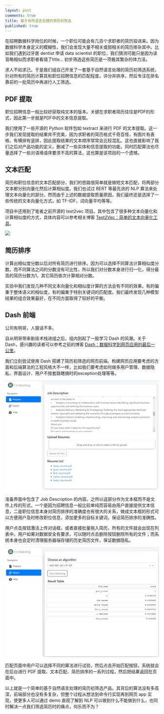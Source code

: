 ```yaml
---
layout: post
comments: true
title: 基于自然语言处理的简历初筛选
published: true
---
```


在招聘数据科学岗位的时候，一个职位可能会有几百个求职者的简历投进来。因为数据科学本身定义的模糊性，我们会发现大量不相关或弱相关的简历掺杂其中。比如我们遇到过牙医 dentist 申请 data scientist 的职位，我们猜测可能只是因为读音略相似而求职者看错了title... 初步筛选这些简历是一项极其繁杂的体力活。

求人不如求己。于是我们组自己开发了一套基于自然语言处理的简历初筛选系统，针对所有的简历计算其和职位招聘信息的匹配程度，评分并排序，然后专注在排名靠前的一批简历中再进行人工筛选。

## PDF 提取

职位招聘信息一般比较好获取纯文本的版本。关键在求职者简历往往是PDF的形式，因此第一步就是PDF中的文本信息提取。

我们使用了一些开源的 Python 软件包如 textract 来进行 PDF 的文本提取。这一步我们发现提取的结果并不完美，因为求职者的简历格式千奇百怪，有图片有表格，有横排有竖排，因此提取结果的文本顺序常常会比较混乱。这也直接影响了我们之后对产品功能的定义，删减了一些实体和信息提取的功能，同时匹配算法也尽量选择了一些对语境语序要求不高的算法，这也算是该项目的一个遗憾。

## 文本匹配

简历和职位信息的文本匹配部分，我们的思路很简单就是做短文本匹配，将两部分文本都分别向量化然后计算相似度。我们也试过 BERT 等最先进的 NLP 算法来处理文本向量化的部分。然而由于上述的数据提取质量原因，我们最终还是选择了一些传统的文本向量化方式，如 TF-IDF，词向量平均等等。

项目中还用到了笔者之前开源的 text2vec 项目。其中包含了很多种文本向量化和计算相似度的方式，具体内容可以参考相关博客 [Text2Vec：简单的文本向量化工具](http://www.crownpku.com/2018/03/30/Text2Vec-%E7%AE%80%E5%8D%95%E7%9A%84%E6%96%87%E6%9C%AC%E5%90%91%E9%87%8F%E5%8C%96%E5%B7%A5%E5%85%B7.html)。

![](/images/201803/3.png)

## 简历排序

计算出相似度分数以后对所有简历进行排序。因为可以选择不同算法计算相似度分数，而不同算法之间的分数没有可比性，所以我们对分数本身进行归一化，得分最高的简历分数为1，其它简历依次计算相对分数。

实验中我们发现几种不同文本向量化和相似度计算的方法会有不同的效果。有的偏重于整体语义的相似度，有的偏重于特别关键词的匹配度。我们最终发现几种模型结果的组合效果最好，在不同方面取得了较好的平衡。

## Dash 前端

公司有明哥，人狠话不多。

自从明哥带来新技术栈进组之后，组内刮起了一股学习 Dash 的风潮。关于 Dash，感兴趣的读者可以参考之前的博客 [Dash：数据科学到网页应用的最后一公里](http://www.crownpku.com/2020/10/14/Dash-%E6%95%B0%E6%8D%AE%E7%A7%91%E5%AD%A6%E5%88%B0%E7%BD%91%E9%A1%B5%E5%BA%94%E7%94%A8%E7%9A%84%E6%9C%80%E5%90%8E%E4%B8%80%E5%85%AC%E9%87%8C.html)。

我们立刻尝试使用 Dash 搭建了简历初筛选的网页前端。构建网页应用要考虑的方面和后端算法的工程风格大不一样，比如我们要考虑如何做多用户管理、数据隐私、界面设计、用户不按套路瞎搞时的exception处理等等。

![](/images/202010/2.jpg)

准备界面中包含了 Job Description 的内容。之所以这部分作为文本框而不是文件上传的形式，一个是因为招聘信息一般比较单纯而容易由用户直接提供文本信息，二是职位信息本身对简历排序的准确度也有很大的关系，做成文本框的形式可以方便用户及时修改职位信息，添加更多的目标关键词，保证简历排序的准确性。

用户点击按钮激活上传对话框，或者直接批量拖入简历，所有的文件就会出现在列表中。用户如果对数据安全有要求，可以随时点击删除按钮删除所有的文件；而系统本身也会定时清理服务器端存储的历史简历文件，保证数据隐私。

![](/images/202010/3.jpg)

匹配页面中用户可以选择不同的算法进行试验，然后点击开始匹配按钮，系统就会在后台进行 PDF 提取、文本匹配、简历排序的一系列过程，然后把结果返回在页面中。

以上就是一个简单的基于自然语言处理的简历初筛选产品。其背后的算法没有多高深，前端部分也没有多复杂，但整个过程从想法到命令行实现再到网页 app 实现，使更多人可以通过 demo 直观了解到 NLP 可以做到什么不能做到什么，也同时解决一点我们筛选简历时的痛点，何乐而不为？

